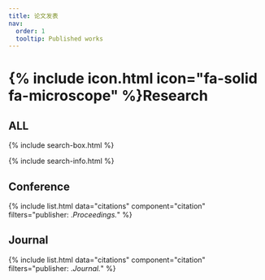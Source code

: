 ```yaml
---
title: 论文发表
nav:
  order: 1
  tooltip: Published works
---
```


# {% include icon.html icon="fa-solid fa-microscope" %}Research

## ALL

{% include search-box.html %}

{% include search-info.html %}

## Conference
{% include list.html data="citations" component="citation" filters="publisher: .*Proceedings.*" %}

## Journal
{% include list.html data="citations" component="citation" filters="publisher: .*Journal.*" %}
